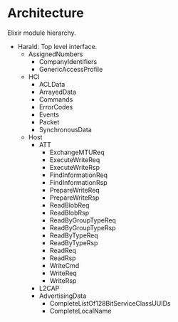 # Architecture

Elixir module hierarchy.

- Harald: Top level interface.
  - AssignedNumbers
    - CompanyIdentifiers
    - GenericAccessProfile
  - HCI
    - ACLData
    - ArrayedData
    - Commands
    - ErrorCodes
    - Events
    - Packet
    - SynchronousData
  - Host
    - ATT
      - ExchangeMTUReq
      - ExecuteWriteReq
      - ExecuteWriteRsp
      - FindInformationReq
      - FindInformationRsp
      - PrepareWriteReq
      - PrepareWriteRsp
      - ReadBlobReq
      - ReadBlobRsp
      - ReadByGroupTypeReq
      - ReadByGroupTypeRsp
      - ReadByTypeReq
      - ReadByTypeRsp
      - ReadReq
      - ReadRsp
      - WriteCmd
      - WriteReq
      - WriteRsp
    - L2CAP
    - AdvertisingData
      - CompleteListOf128BitServiceClassUUIDs
      - CompleteLocalName
